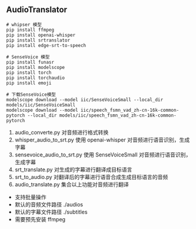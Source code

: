 ## AudioTranslator

```
# whipser 模型
pip install ffmpeg
pip install openai-whisper
pip install srtranslator
pip install edge-srt-to-speech

# SenseVoice 模型
pip install funasr
pip install modelscope
pip install torch
pip install torchaudio
pip install emoji

# 下载SenseVoice模型
modelscope download --model iic/SenseVoiceSmall --local_dir models/iic/SenseVoiceSmall
modelscope download --model iic/speech_fsmn_vad_zh-cn-16k-common-pytorch --local_dir models/iic/speech_fsmn_vad_zh-cn-16k-common-pytorch

```

1. audio_converte.py
    对音频进行格式转换
2. whisper_audio_to_srt.py
    使用 openai-whisper 对音频进行语音识别，生成字幕
3. sensevoice_audio_to_srt.py
    使用 SenseVoiceSmall 对音频进行语音识别，生成字幕
4. srt_translate.py
    对生成的字幕进行翻译成目标语言
5. srt_to_audio.py
    对翻译后的字幕进行语音合成生成目标语言的音频
6. audio_translate.py
    集合以上功能对音频进行翻译

* 支持批量操作
* 默认的音频文件路径 ./audios
* 默认的字幕文件路径 ./subtitles
* 需要预先安装 ffmpeg

  